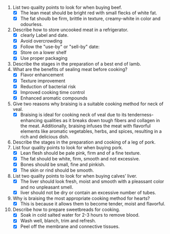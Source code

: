 1. List two quality points to look for when buying beef.
    - [x] The lean meat should be bright red with small flecks of white fat.
    - [x] The fat shoulb be firm, brittle in texture, creamy-white in color and odourless.
2. Describe how to store uncooked meat in a refrigerator.
   - [x] clearly Label and date.
   - [x] Avoid overcrowding
   - [x] Follow the "use-by" or "sell-by" date:
   - [x] Store on a lower shelf
   - [x] Use proper packaging

3. Describe the stages in the preparation of a best end of lamb.
4. What are the benefits of sealing meat before cooking?
   - [x] Flavor enhancement
   - [x] Texture improvement
   - [x] Reduction of bacterial risk
   - [x] Improved cooking time control
   - [x] Enhanced aromatic compounds
5. Give two reasons why braising is a suitable cooking method for neck of veal.
   - [x] Braising is ideal for cooking neck of veal due to its tenderness-enhancing qualities as it breaks down tough fibers and collagen in the meat. Additionally, braising infuses the meat with flavorful elements like aromatic vegetables, herbs, and spices, resulting in a rich and delicious dish.
6. Describe the stages in the preparation and cooking of a leg of pork.
7. List four quality points to look for when buying pork.
   - [x] Lean flesh should be pale pink, firm and of a fine texture.
   - [x] The fat should be white, firm, smooth and not excessive.
   - [x] Bones should be small, fine and pinkish.
   - [x] The skin or rind should be smooth.
8. List two quality points to look for when buying calves’ liver.
   - [x] The liver should look fresh, moist and smooth with a pleassant color and no unpleasant smell.
   - [x] liver should not be dry or contain an excessive number of tubes.
9.  Why is braising the most appropriate cooking method for hearts?
    - [x] This is because it allows them to become tender, moist  and flavorful.
10. Describe how to prepare sweetbreads for cooking.
    - [x] Soak in cold salted water for 2-3 hours to remove blood.
    - [x] Wash well, blanch, trim and refresh.
    - [x] Peel off the membrane and connective tissues.